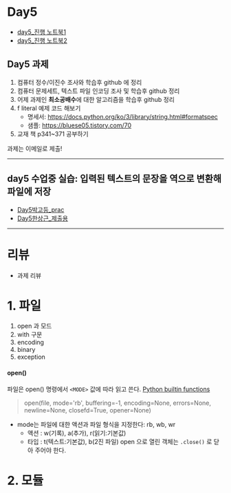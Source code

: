 # Day5

- [day5_진행 노트북1](./day5_진행.ipynb)
- [day5_진행 노트북2](./day5_진행2.ipynb)


## Day5 과제

1. 컴퓨터 정수/이진수 조사와 학습후 github 에 정리
2. 컴퓨터 문제세트, 텍스트 파일 인코딩 조사 및 학습후 github 정리
3. 어제 과제인 **최소공배수**에 대한 알고리즘을 학습후 github 정리
4. f literal 예제 코드 해보기
    - 명세서: https://docs.python.org/ko/3/library/string.html#formatspec
    - 샘플: https://bluese05.tistory.com/70
5. 교재 책 p341~371 공부하기

과제는 이메일로 제출!

---

## day5 수업중 실습: 입력된 텍스트의 문장을 역으로 변환해 파일에 저장

- [Day5박고등_prac](./Day5박고등_prac.ipynb)
- [Day5한상근_제출용](./Day5한상근_제출용.ipynb)



---

# 리뷰
 - 과제 리뷰

# 1. 파일


1. open 과 모드
2. with 구문
3. encoding
4. binary
5. exception


#### open()

파일은 open() 명령에서 `<MODE>` 값에 따라 읽고 쓴다. [Python builtin functions](https://docs.python.org/3/library/functions.html)
    
>open(file, mode='rb', buffering=-1, encoding=None, errors=None, newline=None, closefd=True, opener=None)
  - mode는 파일에 대한 액션과 파일 형식을 지정한다: rb, wb, wr
     - 액션 : w(기록), a(추가), r(읽기:기본값)
     - 타입 : t(텍스트:기본값), b(2진 파일)
open 으로 열린 객체는 `.close()` 로 닫아 주어야 한다.


# 2. 모듈 
